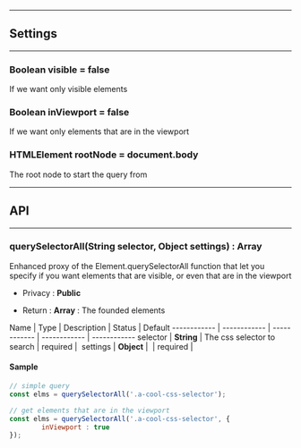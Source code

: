 
-----------------------------
## Settings
-----------------------------

### Boolean visible = false
If we want only visible elements

### Boolean inViewport = false
If we want only elements that are in the viewport

### HTMLElement rootNode = document.body
The root node to start the query from


-----------------------------
## API
-----------------------------

### querySelectorAll(String selector, Object settings) : Array<HTMLElement>
Enhanced proxy of the Element.querySelectorAll function that let you specify
if you want elements that are visible, or even that are in the viewport

- Privacy : **Public**

- Return : **Array<HTMLElement>** : The founded elements

Name | Type | Description | Status | Default
------------ | ------------ | ------------ | ------------ | ------------
selector | **String** | The css selector to search | required | 
settings | **Object** |  | required | 


#### Sample
```js
// simple query
const elms = querySelectorAll('.a-cool-css-selector');

// get elements that are in the viewport
const elms = querySelectorAll('.a-cool-css-selector', {
		inViewport : true
});

```


